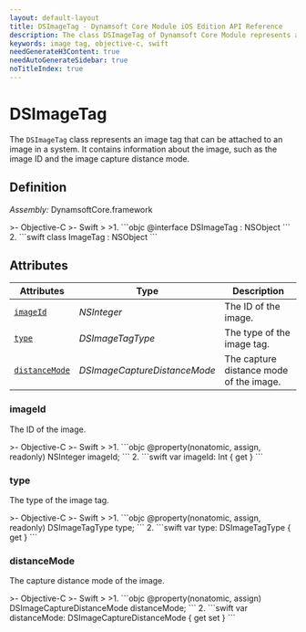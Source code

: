 ```yaml
---
layout: default-layout
title: DSImageTag - Dynamsoft Core Module iOS Edition API Reference
description: The class DSImageTag of Dynamsoft Core Module represents an image tag that can be attached to an image in a system. It contains information about the image, such as the image ID and the image capture distance mode.
keywords: image tag, objective-c, swift
needGenerateH3Content: true
needAutoGenerateSidebar: true
noTitleIndex: true
---
```


# DSImageTag

The `DSImageTag` class represents an image tag that can be attached to an image in a system. It contains information about the image, such as the image ID and the image capture distance mode.

## Definition

*Assembly:* DynamsoftCore.framework

<div class="sample-code-prefix"></div>
>- Objective-C
>- Swift
>
>1. 
```objc
@interface DSImageTag : NSObject
```
2. 
```swift
class ImageTag : NSObject
```

## Attributes

| Attributes | Type | Description |
| ---------- | ---- | ----------- |
| [`imageId`](#imageid) | *NSInteger* | The ID of the image. |
| [`type`](#type) | *DSImageTagType* | The type of the image tag. |
| [`distanceMode`](#distancemode) | *DSImageCaptureDistanceMode* | The capture distance mode of the image. |

### imageId

The ID of the image.

<div class="sample-code-prefix"></div>
>- Objective-C
>- Swift
>
>1. 
```objc
@property(nonatomic, assign, readonly) NSInteger imageId;
```
2. 
```swift
var imageId: Int { get }
```

### type

The type of the image tag.

<div class="sample-code-prefix"></div>
>- Objective-C
>- Swift
>
>1. 
```objc
@property(nonatomic, assign, readonly) DSImageTagType type;
```
2. 
```swift
var type: DSImageTagType { get }
```

### distanceMode

The capture distance mode of the image.

<div class="sample-code-prefix"></div>
>- Objective-C
>- Swift
>
>1. 
```objc
@property(nonatomic, assign) DSImageCaptureDistanceMode distanceMode;
```
2. 
```swift
var distanceMode: DSImageCaptureDistanceMode { get set }
```
